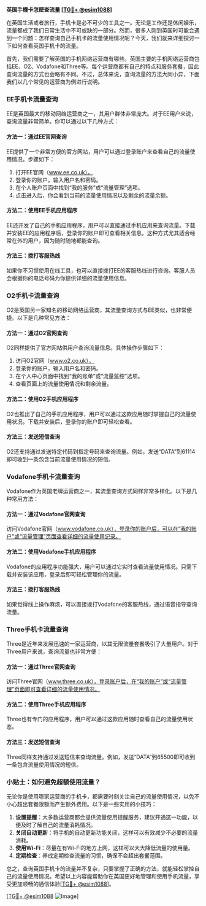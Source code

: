 **英国手機卡怎麽查流量 [[TG💪+ @esim1088](https://t.me/s/esim1088)]**

在英国生活或者旅行，手机卡是必不可少的工具之一。无论是工作还是休闲娱乐，流量都成了我们日常生活中不可或缺的一部分。然而，很多人刚到英国时可能会遇到一个问题：怎样查询自己手机卡的流量使用情况呢？今天，我们就来详细探讨一下如何查看英国手机卡的流量。

首先，我们需要了解英国的手机网络运营商有哪些。英国主要的手机网络运营商包括EE、O2、Vodafone和Three等。每个运营商都有自己的特点和服务套餐，因此查询流量的方式也会略有不同。不过，总体来说，查询流量的方法大同小异，下面我们以几个常见的运营商为例进行说明。

### EE手机卡流量查询

EE是英国最大的移动网络运营商之一，其用户群体非常庞大。对于EE用户来说，查询流量非常简单。你可以通过以下几种方式：

#### 方法一：通过EE官网查询
EE提供了一个非常方便的官方网站，用户可以通过登录账户来查看自己的流量使用情况。步骤如下：
1. 打开EE官网（www.ee.co.uk）。
2. 登录你的账户，输入用户名和密码。
3. 在个人账户页面中找到“我的服务”或“流量管理”选项。
4. 点击进入后，你会看到当前的流量使用情况以及剩余的流量余额。

#### 方法二：使用EE手机应用程序
EE还开发了自己的手机应用程序，用户可以直接通过手机应用来查询流量。下载并安装EE的应用程序后，登录你的账户即可查看相关信息。这种方式尤其适合经常在外的用户，因为随时随地都能查询。

#### 方法三：拨打客服热线
如果你不习惯使用在线工具，也可以直接拨打EE的客服热线进行咨询。客服人员会根据你的电话号码为你提供详细的流量使用信息。

### O2手机卡流量查询

O2是英国另一家知名的移动网络运营商，其流量查询方式与EE类似，也非常便捷。以下是几种常见方法：

#### 方法一：通过O2官网查询
O2同样提供了官方网站供用户查询流量信息。具体操作步骤如下：
1. 访问O2官网（www.o2.co.uk）。
2. 登录你的账户，输入用户名和密码。
3. 在个人中心页面中找到“我的账单”或“流量监控”选项。
4. 查看页面上的流量使用情况和剩余流量。

#### 方法二：使用O2手机应用程序
O2也推出了自己的手机应用程序，用户可以通过这款应用随时掌握自己的流量使用状况。下载并安装后，登录你的账户即可轻松查看。

#### 方法三：发送短信查询
O2还支持通过发送特定代码到指定号码来查询流量。例如，发送“DATA”到61114即可收到一条包含当前流量使用情况的短信。

### Vodafone手机卡流量查询

Vodafone作为英国老牌运营商之一，其流量查询方式同样非常多样化。以下是几种常用方法：

#### 方法一：通过Vodafone官网查询
访问Vodafone官网（www.vodafone.co.uk），登录你的账户后，可以在“我的账户”或“流量管理”页面查看详细的流量使用记录。

#### 方法二：使用Vodafone手机应用程序
Vodafone的应用程序功能强大，用户可以通过它实时查看流量使用情况。只需下载并安装该应用，登录后即可轻松管理你的流量。

#### 方法三：拨打客服热线
如果觉得线上操作麻烦，可以直接拨打Vodafone的客服热线，通过语音指导查询流量。

### Three手机卡流量查询

Three是近年来发展迅速的一家运营商，以其无限流量套餐吸引了大量用户。对于Three用户来说，查询流量也非常方便：

#### 方法一：通过Three官网查询
访问Three官网（www.three.co.uk），登录账户后，在“我的账户”或“流量管理”页面即可查看详细的流量使用情况。

#### 方法二：使用Three手机应用程序
Three也有专门的应用程序，用户可以通过这款应用随时查看自己的流量使用状态。

#### 方法三：发送短信查询
Three同样支持通过发送短信来查询流量。例如，发送“DATA”到65500即可收到一条包含流量使用情况的短信。

### 小贴士：如何避免超额使用流量？

无论你是使用哪家运营商的手机卡，都需要时刻关注自己的流量使用情况，以免不小心超出套餐限额而产生额外费用。以下是一些实用的小技巧：

1. **设置提醒**：大多数运营商都会提供流量使用提醒服务，建议开通这一功能，以便及时了解自己的流量消耗情况。
2. **关闭自动更新**：将手机的自动更新功能关闭，这样可以有效减少不必要的流量消耗。
3. **使用Wi-Fi**：尽量在有Wi-Fi的地方上网，这样可以大大降低流量的使用量。
4. **定期检查**：养成定期检查流量的习惯，确保不会超出套餐范围。

总之，查询英国手机卡的流量并不复杂，只要掌握了正确的方法，就能轻松掌控自己的流量使用情况。希望以上内容能帮助你在英国更好地管理和使用手机流量，享受更加顺畅的通信体验[[TG💪+ @esim1088](https://t.me/s/esim1088)]。

[[TG💪+ @esim1088](https://t.me/s/esim1088) ![Image](https://i.postimg.cc/4NQfJmqS/Snipaste-2025-05-13-00-14-12.png)]